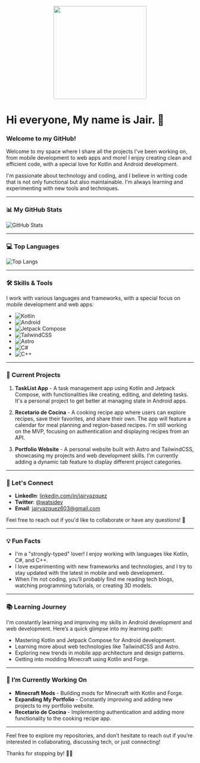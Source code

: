 <p align="center">
  <img src="https://lh3.googleusercontent.com/a/ACg8ocIurHHyZHemsugbfTAhIGK_mkbI5gvmFYunVkP-sF115JAilEvq8UJoXELeowFTzj7cXkQ89D9HOLMpbbeSiQBVvjJV8SkS=s288-c-no" width="250">
</p>

# Hi everyone, My name is Jair. 👋

### Welcome to my GitHub!

Welcome to my space where I share all the projects I've been working on, from mobile development to web apps and more! I enjoy creating clean and efficient code, with a special love for Kotlin and Android development.

I'm passionate about technology and coding, and I believe in writing code that is not only functional but also maintainable. I'm always learning and experimenting with new tools and techniques.

---

### 📊 My GitHub Stats

![GitHub Stats](https://github-readme-stats.vercel.app/api?username=watsidev&show_icons=true&theme=midnight-purple)

---

### 💻 Top Languages

![Top Langs](https://github-readme-stats.vercel.app/api/top-langs/?username=watsidev&layout=compact&theme=radical)

---

### 🛠️ Skills & Tools

I work with various languages and frameworks, with a special focus on mobile development and web apps:

- ![Kotlin](https://img.shields.io/badge/Kotlin-100%25-blue)
- ![Android](https://img.shields.io/badge/Android-Development-green)
- ![Jetpack Compose](https://img.shields.io/badge/Jetpack_Compose-100%25-orange)
- ![TailwindCSS](https://img.shields.io/badge/TailwindCSS-100%25-purple)
- ![Astro](https://img.shields.io/badge/Astro-100%25-yellow)
- ![C#](https://img.shields.io/badge/C%23-50%25-red)
- ![C++](https://img.shields.io/badge/C%2B%2B-50%25-darkgreen)

---

### 🚀 Current Projects

1. **TaskList App** - A task management app using Kotlin and Jetpack Compose, with functionalities like creating, editing, and deleting tasks. It's a personal project to get better at managing state in Android apps.

2. **Recetario de Cocina** - A cooking recipe app where users can explore recipes, save their favorites, and share their own. The app will feature a calendar for meal planning and region-based recipes. I'm still working on the MVP, focusing on authentication and displaying recipes from an API.

3. **Portfolio Website** - A personal website built with Astro and TailwindCSS, showcasing my projects and web development skills. I'm currently adding a dynamic tab feature to display different project categories.

---

### 📧 Let's Connect

- **LinkedIn**: [linkedin.com/in/jairvazquez](https://www.linkedin.com/in/jairvazquez)
- **Twitter**: [@watsidev](https://twitter.com/watsidev)
- **Email**: [jairvazquez603@gmail.com](mailto:jairvazquez603@gmail.com)

Feel free to reach out if you'd like to collaborate or have any questions! 🚀

---

### 💡 Fun Facts
- I'm a "strongly-typed" lover! I enjoy working with languages like Kotlin, C#, and C++.
- I love experimenting with new frameworks and technologies, and I try to stay updated with the latest in mobile and web development.
- When I’m not coding, you’ll probably find me reading tech blogs, watching programming tutorials, or creating 3D models.

---

### 📚 Learning Journey

I'm constantly learning and improving my skills in Android development and web development. Here’s a quick glimpse into my learning path:

- Mastering Kotlin and Jetpack Compose for Android development.
- Learning more about web technologies like TailwindCSS and Astro.
- Exploring new trends in mobile app architecture and design patterns.
- Getting into modding Minecraft using Kotlin and Forge.

---

### 🔧 I’m Currently Working On

- **Minecraft Mods** - Building mods for Minecraft with Kotlin and Forge.
- **Expanding My Portfolio** - Constantly improving and adding new projects to my portfolio website.
- **Recetario de Cocina** - Implementing authentication and adding more functionality to the cooking recipe app.

---

Feel free to explore my repositories, and don’t hesitate to reach out if you’re interested in collaborating, discussing tech, or just connecting!

Thanks for stopping by! 👨‍💻
